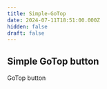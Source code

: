 ```yaml
---
title: Simple-GoTop
date: 2024-07-11T18:51:00.000Z
hidden: false
draft: false
---
```

## Simple GoTop button
GoTop button

